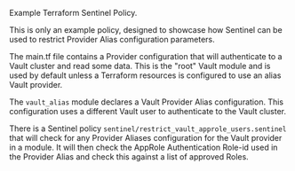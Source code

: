 Example Terraform Sentinel Policy. 

This is only an example policy, designed to showcase how Sentinel can be used to restrict Provider Alias configuration parameters. 

The main.tf file contains a Provider configuration that will authenticate to a Vault cluster and read some data. 
This is the "root" Vault module and is used by default unless a Terraform resources is configured to use an alias Vault provider.

The `vault_alias` module declares a Vault Provider Alias configuration. This configuration uses a different Vault user to authenticate to the Vault cluster. 

There is a Sentinel policy `sentinel/restrict_vault_approle_users.sentinel` that will check for any Provider Aliases configuration for the Vault provider in a module.
It will then check the AppRole Authentication Role-id used in the Provider Alias and check this against a list of approved Roles.

